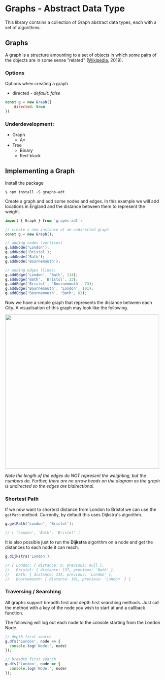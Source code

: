 # Graphs - Abstract Data Type

This library contains a collection of Graph abstract data types, each with a set of algorithms. 

## Graphs
A graph is a structure amounting to a set of objects in which some pairs of the objects are in some sense "related" ([Wikipedia](https://en.wikipedia.org/wiki/Graph_(discrete_mathematics)), 2019).

### Options
Options when creating a graph

 - directed - _default: false_

```js
const g = new Graph({
	directed: true
})
```


### Underdevelopment:

 - Graph
	 - A*
 - Tree
	 - Binary
	 - Red-black

## Implementing a Graph

Install the package

```
$ npm install -S graphs-adt
```

Create a graph and add some nodes and edges. In this example we will add locations in England and the distance between them to represent the weight.

```js
import { Graph } from 'graphs-adt';

// create a new instance of an undirected graph
const g = new Graph();

// adding nodes (vertices)
g.addNode('London');
g.addNode('Bristol');
g.addNode('Bath');
g.addNode('Bournemouth');

// adding edges (links)
g.addEdge('London', 'Bath', 114);
g.addEdge('Bath', 'Bristol', 23);
g.addEdge('Bristol', 'Bournemouth', 73);
g.addEdge('Bournemouth', 'London', 101);
g.addEdge('Bournemouth', 'Bath', 62);
```

Now we have a simple graph that represents the distance between each City. A visualisation of this graph may look like the following.

<img src="https://s3.eu-west-2.amazonaws.com/ciaranashton/graph-example01.png" width="500">

_Note the length of the edges do NOT represent the weighting, but the numbers do. Further, there are no arrow heads on the diagram as the graph is undirected so the edges are bidirectional._

### Shortest Path
If we now want to shortest distance from London to Bristol we can use the `getPath` method. Currently, by default this uses Dijkstra's algorithm.

```js
g.getPath('London', 'Bristol'); 

// [ 'London', 'Bath', 'Bristol' ]
```

It is also possible just to run the **Dijkstra** algorithm on a node and get the distances to each node it can reach.

```js
g.dijkstra('London')

// { London: { distance: 0, previous: null },
//   Bristol: { distance: 137, previous: 'Bath' },
//   Bath: { distance: 114, previous: 'London' },
//   Bournemouth: { distance: 101, previous: 'London' } }
```

### Traversing / Searching
All graphs support breadth first and depth first searching methods. Just call the method with a key of the node you wish to start at and a callback function.

The following will log out each node to the console starting from the London Node.

```js
// depth first search
g.dfs('London', node => {
  console.log('Node:', node)
});

// breadth first search
g.dfs('London', node => {
  console.log('Node:', node)
});
```